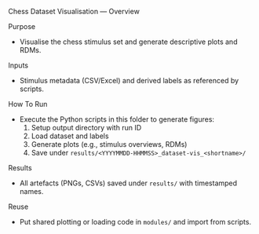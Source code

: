 Chess Dataset Visualisation — Overview

Purpose
- Visualise the chess stimulus set and generate descriptive plots and RDMs.

Inputs
- Stimulus metadata (CSV/Excel) and derived labels as referenced by scripts.

How To Run
- Execute the Python scripts in this folder to generate figures:
  1) Setup output directory with run ID
  2) Load dataset and labels
  3) Generate plots (e.g., stimulus overviews, RDMs)
  4) Save under `results/<YYYYMMDD-HHMMSS>_dataset-vis_<shortname>/`

Results
- All artefacts (PNGs, CSVs) saved under `results/` with timestamped names.

Reuse
- Put shared plotting or loading code in `modules/` and import from scripts.

